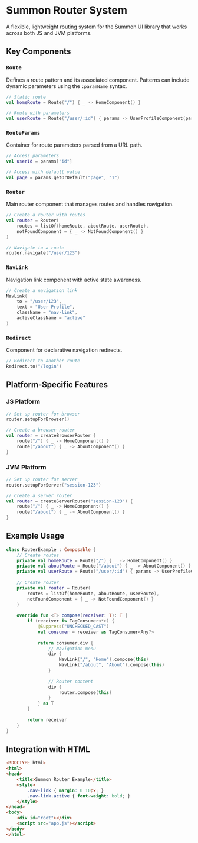# Summon Router System

A flexible, lightweight routing system for the Summon UI library that works across both JS and JVM platforms.

## Key Components

### `Route`
Defines a route pattern and its associated component. Patterns can include dynamic parameters using the `:paramName` syntax.

```kotlin
// Static route
val homeRoute = Route("/") { _ -> HomeComponent() }

// Route with parameters
val userRoute = Route("/user/:id") { params -> UserProfileComponent(params["id"]) }
```

### `RouteParams`
Container for route parameters parsed from a URL path.

```kotlin
// Access parameters
val userId = params["id"]

// Access with default value
val page = params.getOrDefault("page", "1")
```

### `Router`
Main router component that manages routes and handles navigation.

```kotlin
// Create a router with routes
val router = Router(
    routes = listOf(homeRoute, aboutRoute, userRoute),
    notFoundComponent = { _ -> NotFoundComponent() }
)

// Navigate to a route
router.navigate("/user/123")
```

### `NavLink`
Navigation link component with active state awareness.

```kotlin
// Create a navigation link
NavLink(
    to = "/user/123",
    text = "User Profile",
    className = "nav-link",
    activeClassName = "active"
)
```

### `Redirect`
Component for declarative navigation redirects.

```kotlin
// Redirect to another route
Redirect.to("/login")
```

## Platform-Specific Features

### JS Platform

```kotlin
// Set up router for browser
router.setupForBrowser()

// Create a browser router
val router = createBrowserRouter {
    route("/") { _ -> HomeComponent() }
    route("/about") { _ -> AboutComponent() }
}
```

### JVM Platform

```kotlin
// Set up router for server
router.setupForServer("session-123")

// Create a server router
val router = createServerRouter("session-123") {
    route("/") { _ -> HomeComponent() }
    route("/about") { _ -> AboutComponent() }
}
```

## Example Usage

```kotlin
class RouterExample : Composable {
    // Create routes
    private val homeRoute = Route("/") { _ -> HomeComponent() }
    private val aboutRoute = Route("/about") { _ -> AboutComponent() }
    private val userRoute = Route("/user/:id") { params -> UserProfileComponent(params["id"]) }
    
    // Create router
    private val router = Router(
        routes = listOf(homeRoute, aboutRoute, userRoute),
        notFoundComponent = { _ -> NotFoundComponent() }
    )
    
    override fun <T> compose(receiver: T): T {
        if (receiver is TagConsumer<*>) {
            @Suppress("UNCHECKED_CAST")
            val consumer = receiver as TagConsumer<Any?>
            
            return consumer.div {
                // Navigation menu
                div {
                    NavLink("/", "Home").compose(this)
                    NavLink("/about", "About").compose(this)
                }
                
                // Router content
                div {
                    router.compose(this)
                }
            } as T
        }
        
        return receiver
    }
}
```

## Integration with HTML

```html
<!DOCTYPE html>
<html>
<head>
    <title>Summon Router Example</title>
    <style>
        .nav-link { margin: 0 10px; }
        .nav-link.active { font-weight: bold; }
    </style>
</head>
<body>
    <div id="root"></div>
    <script src="app.js"></script>
</body>
</html>
``` 